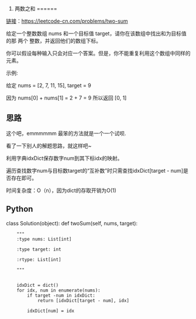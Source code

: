 1. 两数之和
======

[链接](https://leetcode-cn.com/problems/two-sum)：https://leetcode-cn.com/problems/two-sum

给定一个整数数组 nums 和一个目标值 target，请你在该数组中找出和为目标值的那 两个 整数，并返回他们的数组下标。

你可以假设每种输入只会对应一个答案。但是，你不能重复利用这个数组中同样的元素。

示例:

给定 nums = [2, 7, 11, 15], target = 9

因为 nums[0] + nums[1] = 2 + 7 = 9
所以返回 [0, 1]

思路
--------
这个吧，emmmmmm
最笨的方法就是一个一个试呗.

看了一下别人的解题思路，就这样吧~

利用字典idxDict保存数字num到其下标idx的映射。

遍历查找数字num与目标数target的“互补数”时只需查找idxDict[target - num]是否存在即可。

时间复杂度：O（n），因为dict的存取开销为O(1)


Python
--------
class Solution(object):
    def twoSum(self, nums, target):
    
        """
        :type nums: List[int]
        
        :type target: int
        
        :rtype: List[int]
        
        """
        
        
        idxDict = dict()
        for idx, num in enumerate(nums):
            if target -num in idxDict:
                return [idxDict[target - num], idx]
            
            idxDict[num] = idx
